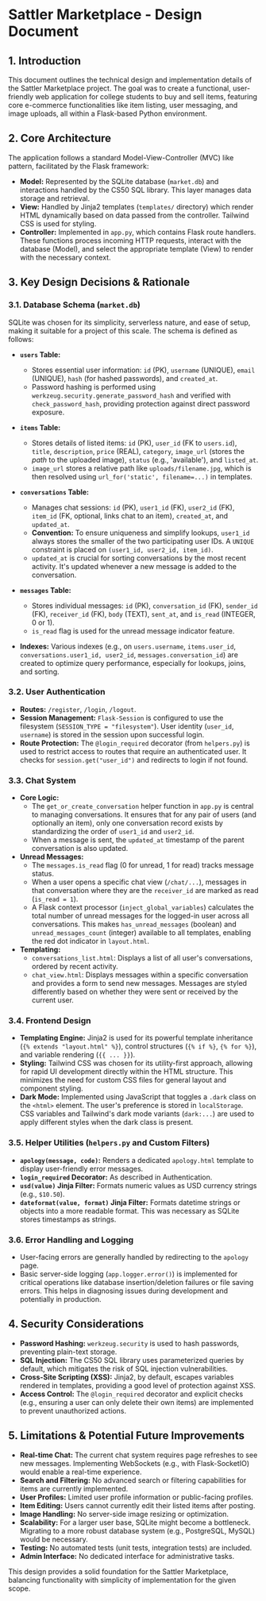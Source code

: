 # Sattler Marketplace - Design Document

## 1. Introduction

This document outlines the technical design and implementation details of the Sattler Marketplace project. The goal was to create a functional, user-friendly web application for college students to buy and sell
items, featuring core e-commerce functionalities like item listing, user messaging, and image uploads, all within a Flask-based Python environment.

## 2. Core Architecture

The application follows a standard Model-View-Controller (MVC) like pattern, facilitated by the Flask framework:

* **Model:** Represented by the SQLite database (`market.db`) and interactions handled by the CS50 SQL library. This layer manages data storage and retrieval.
* **View:** Handled by Jinja2 templates (`templates/` directory) which render HTML dynamically based on data passed from the controller. Tailwind CSS is used for styling.
* **Controller:** Implemented in `app.py`, which contains Flask route handlers. These functions process incoming HTTP requests, interact with the database (Model), and select the appropriate template (View) 
to render with the necessary context.

## 3. Key Design Decisions & Rationale

### 3.1. Database Schema (`market.db`)

SQLite was chosen for its simplicity, serverless nature, and ease of setup, making it suitable for a project of this scale. The schema is defined as follows:

* **`users` Table:**
    * Stores essential user information: `id` (PK), `username` (UNIQUE), `email` (UNIQUE), `hash` (for hashed passwords), and `created_at`.
    * Password hashing is performed using `werkzeug.security.generate_password_hash` and verified with `check_password_hash`, providing protection against direct password exposure.

* **`items` Table:**
    * Stores details of listed items: `id` (PK), `user_id` (FK to `users.id`), `title`, `description`, `price` (REAL), `category`, `image_url` (stores the *path* to the uploaded image), `status` (e.g., 'available'),
    and `listed_at`.
    * `image_url` stores a relative path like `uploads/filename.jpg`, which is then resolved using `url_for('static', filename=...)` in templates.

* **`conversations` Table:**
    * Manages chat sessions: `id` (PK), `user1_id` (FK), `user2_id` (FK), `item_id` (FK, optional, links chat to an item), `created_at`, and `updated_at`.
    * **Convention:** To ensure uniqueness and simplify lookups, `user1_id` always stores the smaller of the two participating user IDs. A `UNIQUE` constraint is placed on `(user1_id, user2_id, item_id)`.
    * `updated_at` is crucial for sorting conversations by the most recent activity. It's updated whenever a new message is added to the conversation.

* **`messages` Table:**
    * Stores individual messages: `id` (PK), `conversation_id` (FK), `sender_id` (FK), `receiver_id` (FK), `body` (TEXT), `sent_at`, and `is_read` (INTEGER, 0 or 1).
    * `is_read` flag is used for the unread message indicator feature.

* **Indexes:** Various indexes (e.g., on `users.username`, `items.user_id`, `conversations.user1_id, user2_id`, `messages.conversation_id`) are created to optimize query performance, especially for lookups, joins,
and sorting.

### 3.2. User Authentication

* **Routes:** `/register`, `/login`, `/logout`.
* **Session Management:** `Flask-Session` is configured to use the filesystem (`SESSION_TYPE = "filesystem"`). User identity (`user_id`, `username`) is stored in the session upon successful login.
* **Route Protection:** The `@login_required` decorator (from `helpers.py`) is used to restrict access to routes that require an authenticated user. It checks for `session.get("user_id")` and redirects to login 
if not found.

### 3.3. Chat System

* **Core Logic:**
    * The `get_or_create_conversation` helper function in `app.py` is central to managing conversations. It ensures that for any pair of users (and optionally an item), only one conversation record exists by 
    standardizing the order of `user1_id` and `user2_id`.
    * When a message is sent, the `updated_at` timestamp of the parent conversation is also updated.
* **Unread Messages:**
    * The `messages.is_read` flag (0 for unread, 1 for read) tracks message status.
    * When a user opens a specific chat view (`/chat/...`), messages in that conversation where they are the `receiver_id` are marked as read (`is_read = 1`).
    * A Flask context processor (`inject_global_variables`) calculates the total number of unread messages for the logged-in user across all conversations. This makes `has_unread_messages` (boolean) and
    `unread_messages_count` (integer) available to all templates, enabling the red dot indicator in `layout.html`.
* **Templating:**
    * `conversations_list.html`: Displays a list of all user's conversations, ordered by recent activity.
    * `chat_view.html`: Displays messages within a specific conversation and provides a form to send new messages. Messages are styled differently based on whether they were sent or received by the current user.

### 3.4. Frontend Design

* **Templating Engine:** Jinja2 is used for its powerful template inheritance (`{% extends "layout.html" %}`), control structures (`{% if %}`, `{% for %}`), and variable rendering (`{{ ... }}`).
* **Styling:** Tailwind CSS was chosen for its utility-first approach, allowing for rapid UI development directly within the HTML structure. This minimizes the need for custom CSS files for general layout and 
component styling.
* **Dark Mode:** Implemented using JavaScript that toggles a `.dark` class on the `<html>` element. The user's preference is stored in `localStorage`. CSS variables and Tailwind's dark mode variants (`dark:...`) 
are used to apply different styles when the dark class is present.

### 3.5. Helper Utilities (`helpers.py` and Custom Filters)

* **`apology(message, code)`:** Renders a dedicated `apology.html` template to display user-friendly error messages.
* **`login_required` Decorator:** As described in Authentication.
* **`usd(value)` Jinja Filter:** Formats numeric values as USD currency strings (e.g., `$10.50`).
* **`dateformat(value, format)` Jinja Filter:** Formats datetime strings or objects into a more readable format. This was necessary as SQLite stores timestamps as strings.

### 3.6. Error Handling and Logging

* User-facing errors are generally handled by redirecting to the `apology` page.
* Basic server-side logging (`app.logger.error()`) is implemented for critical operations like database insertion/deletion failures or file saving errors. This helps in diagnosing issues during development 
and potentially in production.

## 4. Security Considerations

* **Password Hashing:** `werkzeug.security` is used to hash passwords, preventing plain-text storage.
* **SQL Injection:** The CS50 SQL library uses parameterized queries by default, which mitigates the risk of SQL injection vulnerabilities.
* **Cross-Site Scripting (XSS):** Jinja2, by default, escapes variables rendered in templates, providing a good level of protection against XSS.
* **Access Control:** The `@login_required` decorator and explicit checks (e.g., ensuring a user can only delete their own items) are implemented to prevent unauthorized actions.

## 5. Limitations & Potential Future Improvements

* **Real-time Chat:** The current chat system requires page refreshes to see new messages. Implementing WebSockets (e.g., with Flask-SocketIO) would enable a real-time experience.
* **Search and Filtering:** No advanced search or filtering capabilities for items are currently implemented.
* **User Profiles:** Limited user profile information or public-facing profiles.
* **Item Editing:** Users cannot currently edit their listed items after posting.
* **Image Handling:** No server-side image resizing or optimization.
* **Scalability:** For a larger user base, SQLite might become a bottleneck. Migrating to a more robust database system (e.g., PostgreSQL, MySQL) would be necessary. 
* **Testing:** No automated tests (unit tests, integration tests) are included.
* **Admin Interface:** No dedicated interface for administrative tasks.

This design provides a solid foundation for the Sattler Marketplace, balancing functionality with simplicity of implementation for the given scope.
